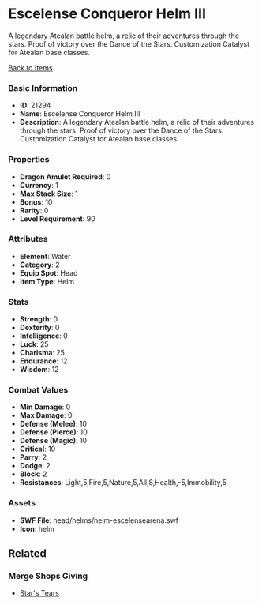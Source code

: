 # Escelense Conqueror Helm III

A legendary Atealan battle helm, a relic of their adventures through the stars. Proof of victory over the Dance of the Stars. Customization Catalyst for Atealan base classes.

[Back to Items](../items.md)

### Basic Information

- **ID**: 21294
- **Name**: Escelense Conqueror Helm III
- **Description**: A legendary Atealan battle helm, a relic of their adventures through the stars. Proof of victory over the Dance of the Stars. Customization Catalyst for Atealan base classes.

### Properties

- **Dragon Amulet Required**: 0
- **Currency**: 1
- **Max Stack Size**: 1
- **Bonus**: 10
- **Rarity**: 0
- **Level Requirement**: 90

### Attributes

- **Element**: Water
- **Category**: 2
- **Equip Spot**: Head
- **Item Type**: Helm

### Stats

- **Strength**: 0
- **Dexterity**: 0
- **Intelligence**: 0
- **Luck**: 25
- **Charisma**: 25
- **Endurance**: 12
- **Wisdom**: 12

### Combat Values

- **Min Damage**: 0
- **Max Damage**: 0
- **Defense (Melee)**: 10
- **Defense (Pierce)**: 10
- **Defense (Magic)**: 10
- **Critical**: 10
- **Parry**: 2
- **Dodge**: 2
- **Block**: 2
- **Resistances**: Light,5,Fire,5,Nature,5,All,8,Health,-5,Immobility,5

### Assets

- **SWF File**: head/helms/helm-escelensearena.swf
- **Icon**: helm

## Related

### Merge Shops Giving

- [Star's Tears](../merge-shops/379-star-s-tears.md)

